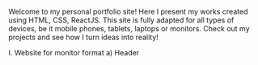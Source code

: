 Welcome to my personal portfolio site! Here I present my works created using HTML, CSS, ReactJS. This site is fully adapted for all types of devices, be it mobile phones, tablets, laptops or monitors. Check out my projects and see how I turn ideas into reality!

I. Website for monitor format
  a) Header



  



